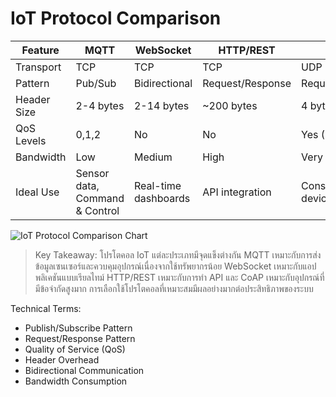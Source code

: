 # IoT Protocol Comparison

| Feature | MQTT | WebSocket | HTTP/REST | CoAP |
|---------|------|-----------|-----------|------|
| Transport | TCP | TCP | TCP | UDP |
| Pattern | Pub/Sub | Bidirectional | Request/Response | Request/Response |
| Header Size | 2-4 bytes | 2-14 bytes | ~200 bytes | 4 bytes |
| QoS Levels | 0,1,2 | No | No | Yes (Confirmable) |
| Bandwidth | Low | Medium | High | Very Low |
| Ideal Use | Sensor data, Command & Control | Real-time dashboards | API integration | Constrained devices |

![IoT Protocol Comparison Chart](https://www.google.com/search?q=mqtt+vs+http+vs+websocket+vs+coap+comparison+chart&tbm=isch)

> Key Takeaway: โปรโตคอล IoT แต่ละประเภทมีจุดแข็งต่างกัน MQTT เหมาะกับการส่งข้อมูลเซนเซอร์และควบคุมอุปกรณ์เนื่องจากใช้ทรัพยากรน้อย WebSocket เหมาะกับแอปพลิเคชันแบบเรียลไทม์ HTTP/REST เหมาะกับการทำ API และ CoAP เหมาะกับอุปกรณ์ที่มีข้อจำกัดสูงมาก การเลือกใช้โปรโตคอลที่เหมาะสมมีผลอย่างมากต่อประสิทธิภาพของระบบ

Technical Terms:
- Publish/Subscribe Pattern
- Request/Response Pattern
- Quality of Service (QoS)
- Header Overhead
- Bidirectional Communication
- Bandwidth Consumption
